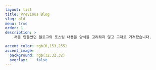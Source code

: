 ```yaml
---
layout: list
title: Previous Blog
slug: old
menu: true
order: 1
description: >
    처음 만들었던 블로그의 포스팅 내용을 양식을 고려하지 않고 그대로 가져왔습니다.

accent_color: rgb(0,153,255)
accent_image:
  background: rgb(32,32,32)
  overlay:    false
---
```

